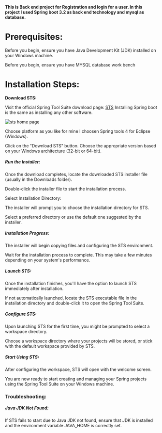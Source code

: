 __This is Back end project for Registration and login for a user. In this project I used Spring boot 3.2 as back end technology and mysql as database.__

# Prerequisites:

Before you begin, ensure you have Java Development Kit (JDK) installed on your Windows machine.

Before you begin, ensure you have MYSQL database work bench

# Installation Steps:

__Download STS:__

Visit the official Spring Tool Suite download page: [STS](https://spring.io/tools)  Installing Spring boot is the same as installing any other software.

![sts home page](https://github.com/praveen-riseslabs/fullstack-venkataraman-vuejs/assets/152584709/e41dbe05-379b-431d-bb77-31023cc056fd)

Choose platform as you like for mine I choosen Spring tools 4 for Eclipse (Windows).

Click on the "Download STS" button. Choose the appropriate version based on your Windows architecture (32-bit or 64-bit).

##### Run the Installer:

Once the download completes, locate the downloaded STS installer file (usually in the Downloads folder).

Double-click the installer file to start the installation process.

Select Installation Directory:

The installer will prompt you to choose the installation directory for STS.

Select a preferred directory or use the default one suggested by the installer.

##### Installation Progress:

The installer will begin copying files and configuring the STS environment.

Wait for the installation process to complete. This may take a few minutes depending on your system's performance.

##### Launch STS:

Once the installation finishes, you'll have the option to launch STS immediately after installation.

If not automatically launched, locate the STS executable file in the installation directory and double-click it to open the Spring Tool Suite.

##### Configure STS:

Upon launching STS for the first time, you might be prompted to select a workspace directory.

Choose a workspace directory where your projects will be stored, or stick with the default workspace provided by STS.

##### Start Using STS:

After configuring the workspace, STS will open with the welcome screen.

You are now ready to start creating and managing your Spring projects using the Spring Tool Suite on your Windows machine.

### Troubleshooting:

##### Java JDK Not Found:

If STS fails to start due to Java JDK not found, ensure that JDK is installed and the environment variable JAVA_HOME is correctly set.
